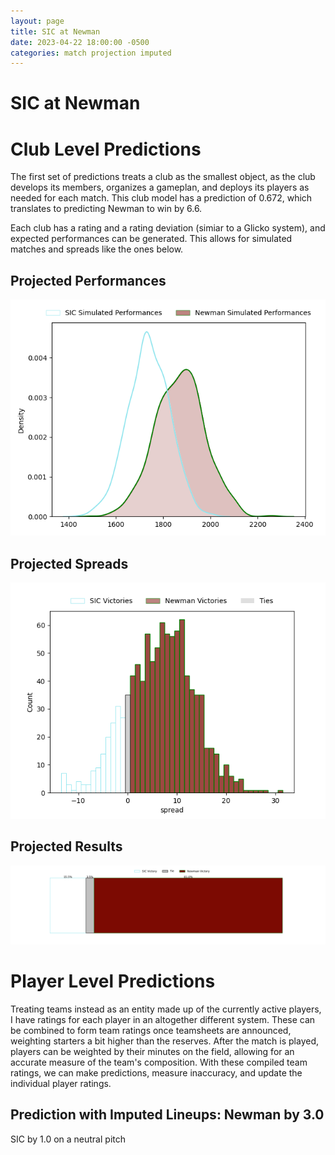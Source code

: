 ```yaml
---  
layout: page  
title: SIC at Newman  
date: 2023-04-22 18:00:00 -0500  
categories: match projection imputed  
---
```

# SIC at Newman

# Club Level Predictions


The first set of predictions treats a club as the smallest object, as the club develops its members, organizes a gameplan, and deploys its players as needed for each match. This club model has a prediction of 0.672, which translates to predicting Newman to win by 6.6.

Each club has a rating and a rating deviation (simiar to a Glicko system), and expected performances can be generated. This allows for simulated matches and spreads like the ones below.
## Projected Performances


![Projected Performances](plots/performances_2023-04-22-Newman-SIC.png)
## Projected Spreads


![Projected Spreads](plots/spreads_2023-04-22-Newman-SIC.png)
## Projected Results


![Projected Results](plots/resultbar_2023-04-22-Newman-SIC.png)
# Player Level Predictions


Treating teams instead as an entity made up of the currently active players, I have ratings for each player in an altogether different system. These can be combined to form team ratings once teamsheets are announced, weighting starters a bit higher than the reserves. After the match is played, players can be weighted by their minutes on the field, allowing for an accurate measure of the team's composition. With these compiled team ratings, we can make predictions, measure inaccuracy, and update the individual player ratings.
## Prediction with Imputed Lineups: Newman by 3.0


SIC by 1.0 on a neutral pitch


